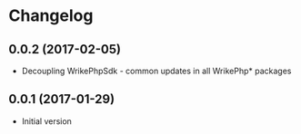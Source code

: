 # Changelog

## 0.0.2 (2017-02-05)
* Decoupling WrikePhpSdk - common updates in all WrikePhp* packages 

## 0.0.1 (2017-01-29)
* Initial version
